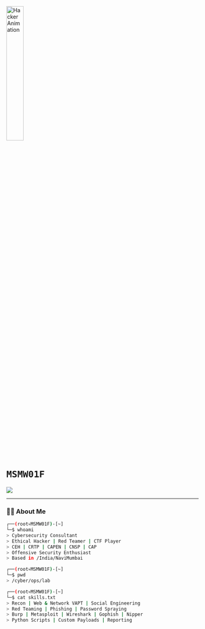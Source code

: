 <p align="left">
  <img src="https://raw.githubusercontent.com/msmwolf/MSMWOLF/main/finalGifW01F.gif" width="30%" alt="Hacker Animation" />
</p>

<h1 align="left">
  <code><span style="font-family: 'Fira Code', monospace;">MSMW01F</span></code>
</h1>

<p align="left">
  <img src="https://readme-typing-svg.demolab.com?font=Fira+Code&size=24&duration=2000&pause=500&color=98e700&width=500&lines=%3E+Security+Consultant;%3E+VAPT+%7C+CTF+Player+%7C+Red+Teamer;%3E+CEH+%7C+CRTP+%7C+CAPEN+%7C+CNSP+%7C+CAP" />
</p>



---

### 👨‍💻 About Me

```bash
┌──(root💀MSMW01F)-[~]
└─$ whoami
> Cybersecurity Consultant
> Ethical Hacker | Red Teamer | CTF Player
> CEH | CRTP | CAPEN | CNSP | CAP
> Offensive Security Enthusiast
> Based in /India/NaviMumbai

┌──(root💀MSMW01F)-[~]
└─$ pwd
> /cyber/ops/lab

┌──(root💀MSMW01F)-[~]
└─$ cat skills.txt
> Recon | Web & Network VAPT | Social Engineering
> Red Teaming | Phishing | Password Spraying
> Burp | Metasploit | Wireshark | Gophish | Nipper
> Python Scripts | Custom Payloads | Reporting
